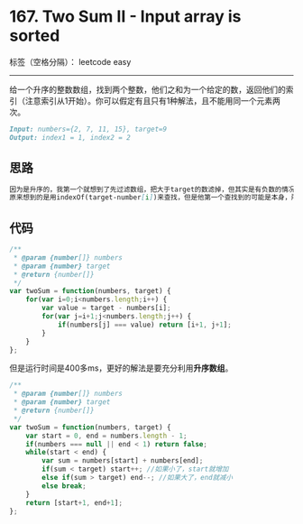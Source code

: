 ﻿# 167. Two Sum II - Input array is sorted

标签（空格分隔）： leetcode easy

---

给一个升序的整数数组，找到两个整数，他们之和为一个给定的数，返回他们的索引（注意索引从1开始）。你可以假定有且只有1种解法，且不能用同一个元素两次。
```md
Input: numbers={2, 7, 11, 15}, target=9
Output: index1 = 1, index2 = 2
```

## 思路
```md
因为是升序的，我第一个就想到了先过滤数组，把大于target的数滤掉，但其实是有负数的情况的，如[-1,0]，target=-1的情况。
原来想到的是用indexOf(target-number[i])来查找，但是他第一个查找到的可能是本身，所以要用indexOf(target-number[i], i+1)，但是如果数组太大就超时了
```

## 代码
```js
/**
 * @param {number[]} numbers
 * @param {number} target
 * @return {number[]}
 */
var twoSum = function(numbers, target) {
    for(var i=0;i<numbers.length;i++) {
        var value = target - numbers[i];
        for(var j=i+1;j<numbers.length;j++) {
            if(numbers[j] === value) return [i+1, j+1];
        }
    }
};
```

但是运行时间是400多ms，更好的解法是要充分利用**升序数组**。

```js
/**
 * @param {number[]} numbers
 * @param {number} target
 * @return {number[]}
 */
var twoSum = function(numbers, target) {
    var start = 0, end = numbers.length - 1;
    if(numbers === null || end < 1) return false;
    while(start < end) {
        var sum = numbers[start] + numbers[end];
        if(sum < target) start++; //如果小了，start就增加
        else if(sum > target) end--; //如果大了，end就减小
        else break;
    }
    return [start+1, end+1];
};
```



